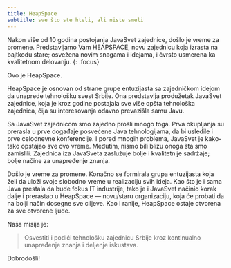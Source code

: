 ```yaml
---
title: HeapSpace
subtitle: sve što ste hteli, ali niste smeli
---
```


Nakon više od 10 godina postojanja JavaSvet zajednice, došlo je vreme za promene.
Predstavljamo Vam HEAPSPACE, novu zajednicu koja izrasta na bajtkodu stare;
osvežena novim snagama i idejama, i čvrsto usmerena ka kvalitetnom delovanju.
{: .focus}

Ovo je HeapSpace.

HeapSpace je osnovan od strane grupe entuzijasta sa zajedničkom idejom da
unaprede tehnološku svest Srbije. Ona predstavlja produžetak JavaSvet zajednice,
koja je kroz godine postajala sve više opšta tehnološka zajednica, čija su
interesovanja odavno prevazišla samu Javu.

Sa JavaSvet zajednicom smo zajedno prošli mnogo toga. Prva okupljanja su
prerasla u prve događaje posvećene Java tehnologijama, da bi usledile i
prve celodnevne konferencije. I pored mnogih problema, JavaSvet je kako-tako
opstajao sve ovo vreme. Međutim, nismo bili blizu onoga šta smo zamislili.
Zajednica iza JavaSveta zaslužuje bolje i kvalitetnije sadržaje; bolje načine
za unapređenje znanja.

Došlo je vreme za promene. Konačno se formirala grupa entuzijasta koja želi da
uloži svoje slobodno vreme u realizaciju svih ideja. Kao što je i sama Java
prestala da bude fokus IT industrije, tako je i JavaSvet načinio korak dalje i
prerastao u HeapSpace — novu/staru organizaciju, koja će probati da na bolji
način dosegne sve ciljeve. Kao i ranije, HeapSpace ostaje otvorena za sve
otvorene ljude.

Naša misija je:

> Osvestiti i podići tehnološku zajednicu Srbije kroz kontinualno unapređenje
> znanja i deljenje iskustava.

Dobrodošli!